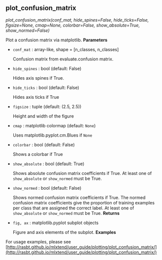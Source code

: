 ## plot_confusion_matrix

*plot_confusion_matrix(conf_mat, hide_spines=False, hide_ticks=False, figsize=None, cmap=None, colorbar=False, show_absolute=True, show_normed=False)*

Plot a confusion matrix via matplotlib.
**Parameters**

- `conf_mat` : array-like, shape = [n_classes, n_classes]

    Confusion matrix from evaluate.confusion matrix.

- `hide_spines` : bool (default: False)

    Hides axis spines if True.

- `hide_ticks` : bool (default: False)

    Hides axis ticks if True

- `figsize` : tuple (default: (2.5, 2.5))

    Height and width of the figure

- `cmap` : matplotlib colormap (default: `None`)

    Uses matplotlib.pyplot.cm.Blues if `None`

- `colorbar` : bool (default: False)

    Shows a colorbar if True

- `show_absolute` : bool (default: True)

    Shows absolute confusion matrix coefficients if True.
    At least one of  `show_absolute` or `show_normed`
    must be True.

- `show_normed` : bool (default: False)

    Shows normed confusion matrix coefficients if True.
    The normed confusion matrix coefficients give the
    proportion of training examples per class that are
    assigned the correct label.
    At least one of  `show_absolute` or `show_normed`
    must be True.
**Returns**

- `fig, ax` : matplotlib.pyplot subplot objects

    Figure and axis elements of the subplot.
**Examples**

For usage examples, please see
    [http://rasbt.github.io/mlxtend/user_guide/plotting/plot_confusion_matrix/](http://rasbt.github.io/mlxtend/user_guide/plotting/plot_confusion_matrix/)

